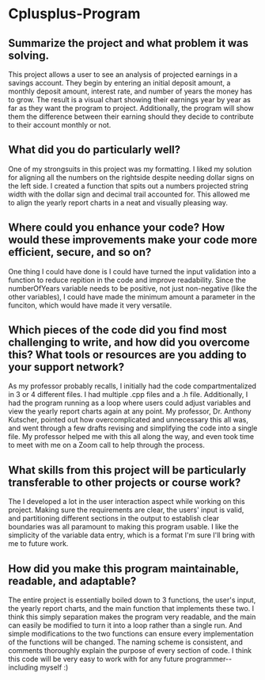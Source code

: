# Cplusplus-Program

## Summarize the project and what problem it was solving.
This project allows a user to see an analysis of projected earnings in a savings account. They begin by entering an initial deposit amount, a monthly deposit amount, interest rate, and number of years the money has to grow. The result is a visual chart showing their earnings year by year as far as they want the program to project. Additionally, the program will show them the difference between their earning should they decide to contribute to their account monthly or not.

## What did you do particularly well?
One of my strongsuits in this project was my formatting. I liked my solution for aligning all the numbers on the rightside despite needing dollar signs on the left side. I created a function that spits out a numbers projected string width with the dollar sign and decimal trail accounted for. This allowed me to align the yearly report charts in a neat and visually pleasing way.

## Where could you enhance your code? How would these improvements make your code more efficient, secure, and so on?
One thing I could have done is I could have turned the input validation into a function to reduce repition in the code and improve readability. Since the numberOfYears variable needs to be positive, not just non-negative (like the other variables), I could have made the minimum amount a parameter in the funciton, which would have made it very versatile. 

## Which pieces of the code did you find most challenging to write, and how did you overcome this? What tools or resources are you adding to your support network?
As my professor probably recalls, I initially had the code compartmentalized in 3 or 4 different files. I had multiple .cpp files and a .h file. Additionally, I had the program running as a loop where users could adjust variables and view the yearly report charts again at any point. My professor, Dr. Anthony Kutscher, pointed out how overcomplicated and unnecessary this all was, and went through a few drafts revising and simplifying the code into a single file. My professor helped me with this all along the way, and even took time to meet with me on a Zoom call to help through the process.

## What skills from this project will be particularly transferable to other projects or course work?
The I developed a lot in the user interaction aspect while working on this project. Making sure the requirements are clear, the users' input is valid, and partitioning different sections in the output to establish clear boundaries was all paramount to making this program usable. I like the simplicity of the variable data entry, which is a format I'm sure I'll bring with me to future work.

## How did you make this program maintainable, readable, and adaptable?
The entire project is essentially boiled down to 3 functions, the user's input, the yearly report charts, and the main function that implements these two. I think this simply separation makes the program very readable, and the main can easily be modified to turn it into a loop rather than a single run. And simple modifications to the two functions can ensure every implementation of the functions will be changed. The naming scheme is consistent, and comments thoroughly explain the purpose of every section of code. I think this code will be very easy to work with for any future programmer-- including myself :)

